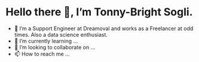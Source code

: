 # Hello there 👋, I’m Tonny-Bright Sogli.
- 👀 I’m a Support Engineer at Dreamoval and works as a Freelancer at odd times. Also a data science enthusiast.
- 🌱 I’m currently learning ...
- 💞️ I’m looking to collaborate on ...
- 📫 How to reach me ...

<!---
TMCreme/TMCreme is a ✨ special ✨ repository because its `README.md` (this file) appears on your GitHub profile.
You can click the Preview link to take a look at your changes.
--->
